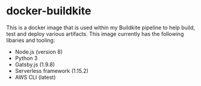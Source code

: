 # docker-buildkite
This is a docker image that is used within my Buildkite pipeline to help build, test and deploy various artifacts. This image currently has the following libaries and tooling:

- Node.js (version 8)
- Python 3
- Gatsby.js (1.9.8)
- Serverless framework (1.15.2)
- AWS CLI (latest)
